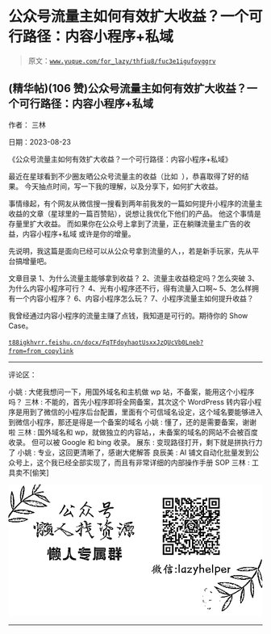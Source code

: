 # 公众号流量主如何有效扩大收益？一个可行路径：内容小程序+私域

> 原文：[`www.yuque.com/for_lazy/thfiu8/fuc3e1igufoyggrv`](https://www.yuque.com/for_lazy/thfiu8/fuc3e1igufoyggrv)

## (精华帖)(106 赞)公众号流量主如何有效扩大收益？一个可行路径：内容小程序+私域

作者： 三林

日期：2023-08-23

《公众号流量主如何有效扩大收益？一个可行路径：内容小程序+私域》

最近在星球看到不少圈友晒公众号流量主的收益（比如  ），恭喜取得了好的结果。 今天抽点时间，写一下我的理解，以及分享下，如何扩大收益。

事情缘起，有个网友从微信搜一搜看到两年前我发的一篇如何提升小程序的流量主收益的文章（星球里的一篇百赞贴），说想让我优化下他们的产品。 他这个事情是存量里扩大收益。 而如果你在公众号上拿到了流量，正在躺赚流量主广告的收益，内容小程序+私域 或许是你的增量。

先说明，我这篇是面向已经可以从公众号拿到流量的人，，若是新手玩家，先从平台搞增量吧。

文章目录
1、为什么流量主能够拿到收益？
2、流量主收益稳定吗？怎么突破
3、为什么内容小程序可行？
4、光有小程序还不行，得有流量入口啊~
5、怎么样拥有一个内容小程序？
6、内容小程序怎么玩？
7、小程序流量主如何提升收益？

我曾经通过内容小程序的流量主赚了点钱，我知道是可行的。期待你的 Show Case。

[`t88igkhvrr.feishu.cn/docx/FqTFdoyhaotUsxxJzQUcVb0Lneb?from=from_copylink`](https://t88igkhvrr.feishu.cn/docx/FqTFdoyhaotUsxxJzQUcVb0Lneb?from=from_copylink)

* * *

评论区：

小姚 : 大佬我想问一下，用国外域名和主机做 wp 站，不备案，能用这个小程序吗？
三林 : 不能的，首先小程序即将全网备案，其次这个 WordPress 转内容小程序是用到了微信的小程序后台配置，里面有个可信域名设定，这个域名要能够进入到微信小程序，那还是得是一个备案的域名
小姚 : 懂了，还的是需要备案，谢谢啦
三林 : 国外域名和 wp，就做独立的内容站，，未备案的域名的网站不会被百度收录。 但可以被 Google 和 bing 收录。
展东 : 变现路径打开，剩下就是拼执行力了
小姚 : 专业，这回更清晰了，感谢大佬解答
良辰美 : AI 铺文自动化批量发到公众号上，这个我已经全部实现了，而且有非常详细的内部操作手册 SOP
三林 : 工具卖不[偷笑]

![](img/1c37d505930596d12a88ab23e11aa07a.png)

* * *